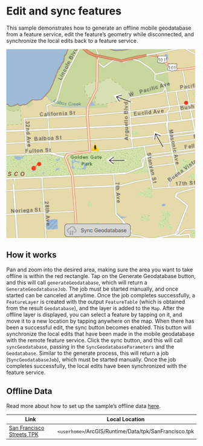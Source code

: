 # Edit and sync features

This sample demonstrates how to generate an offline mobile geodatabase
from a feature service, edit the feature’s geometry while disconnected,
and synchronize the local edits back to a feature service.

![](screenshot.png)

## How it works

Pan and zoom into the desired area, making sure the area you want to
take offline is within the red rectangle. Tap on the Generate
Geodatabase button, and this will call `generateGeodatabase`, which will
return a `GenerateGeodatabaseJob`. The job must be started manually, and
once started can be canceled at anytime. Once the job completes
successfully, a `FeatureLayer` is created with the output `FeatureTable`
(which is obtained from the result `Geodatabase`), and the layer is
added to the `Map`. After the offline layer is displayed, you can select
a feature by tapping on it, and move it to a new location by tapping
anywhere on the map. When there has been a successful edit, the sync
button becomes enabled. This button will synchronize the local edits
that have been made in the mobile geodatabase with the remote feature
service. Click the sync button, and this will call `syncGeodatabase`,
passing in the `SyncGeodatabaseParameters` and the `Geodatabase`.
Similar to the generate process, this will return a job
(`SyncGeodatabaseJob`), which must be started manually. Once the job
completes successfully, the local edits have been synchronized with the
feature service.

## Offline Data

Read more about how to set up the sample’s offline data
[here](http://links.esri.com/ArcGISRuntimeQtSamples).

| Link                                                                                                   | Local Location                                        |
| ------------------------------------------------------------------------------------------------------ | ----------------------------------------------------- |
| [San Francisco Streets TPK](https://www.arcgis.com/home/item.html?id=3f1bbf0ec70b409a975f5c91f363fe7d) | `<userhome>`/ArcGIS/Runtime/Data/tpk/SanFrancisco.tpk |
